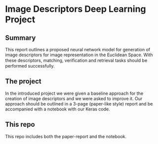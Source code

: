 # Image Descriptors Deep Learning Project

## Summary

This report outlines a proposed neural network model for generation of image descriptors for image representation in the Euclidean Space. With these descriptors, matching, veriﬁcation and retrieval tasks should be performed successfully.

## The project

In the introduced project we were given a baseline approach for the creation of image descriptors and we were asked to improve it. Our approach should be outlined in a 3-page (paper-like style) report and be accompanied with a notebook with our Keras code.

## This repo

This repo includes both the paper-report and the notebook.
